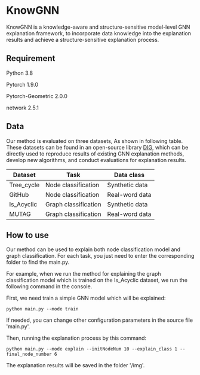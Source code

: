 # KnowGNN

 KnowGNN is a knowledge-aware and structure-sensitive model-level GNN explanation framework, to incorporate data knowledge into the explanation results and achieve a structure-sensitive explanation process. 
## Requirement

Python 3.8

Pytorch 1.9.0

Pytorch-Geometric 2.0.0

network 2.5.1

## Data

Our method is evaluated on three datasets, As shown in following table. These datasets can be found in an open-source library [DIG](https://github.com/divelab/DIG/tree/main/dig/xgraph/datasets), which can be directly used to reproduce results of existing GNN explanation methods, develop new algorithms, and conduct evaluations for explanation results.


| Dataset    | Task                  | Data class     |
|------------|-----------------------|----------------|
| Tree_cycle | Node classification   | Synthetic data |
| GitHub     | Node classification   | Real-word data |
| Is_Acyclic | Graph classification  | Synthetic data |
| MUTAG      | Graph classification  | Real-word data |


## How to use

Our method can be used to explain both node classification model and graph classification. For each task, you just need to enter the corresponding folder to find the main.py.

For example, when we run the method for explaining the graph classification model which is trained on the Is_Acyclic dataset, we run the following command in the console.

First, we need train a simple GNN model which will be explained:
```
python main.py --mode train
```
If needed, you can change other configuration parameters in the source file 'main.py'.

Then, running the explanation process by this command:

```
python main.py --mode explain --initNodeNum 10 --explain_class 1 --final_node_number 6
```

The explanation results will be saved in the folder '/img'.  


